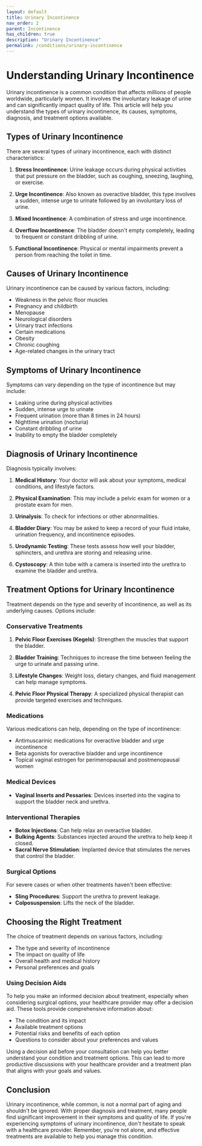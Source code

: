 ```yaml
---
layout: default
title: Urinary Incontinence
nav_order: 2
parent: Incontinence
has_children: true
description: "Urinary Incontinence"
permalink: /conditions/urinary-incontinence
---
```


# Understanding Urinary Incontinence

Urinary incontinence is a common condition that affects millions of people worldwide, particularly women. It involves the involuntary leakage of urine and can significantly impact quality of life. This article will help you understand the types of urinary incontinence, its causes, symptoms, diagnosis, and treatment options available.

## Types of Urinary Incontinence

There are several types of urinary incontinence, each with distinct characteristics:

1. **Stress Incontinence**: Urine leakage occurs during physical activities that put pressure on the bladder, such as coughing, sneezing, laughing, or exercise.

2. **Urge Incontinence**: Also known as overactive bladder, this type involves a sudden, intense urge to urinate followed by an involuntary loss of urine.

3. **Mixed Incontinence**: A combination of stress and urge incontinence.

4. **Overflow Incontinence**: The bladder doesn't empty completely, leading to frequent or constant dribbling of urine.

5. **Functional Incontinence**: Physical or mental impairments prevent a person from reaching the toilet in time.

## Causes of Urinary Incontinence

Urinary incontinence can be caused by various factors, including:

- Weakness in the pelvic floor muscles
- Pregnancy and childbirth
- Menopause
- Neurological disorders
- Urinary tract infections
- Certain medications
- Obesity
- Chronic coughing
- Age-related changes in the urinary tract

## Symptoms of Urinary Incontinence

Symptoms can vary depending on the type of incontinence but may include:

- Leaking urine during physical activities
- Sudden, intense urge to urinate
- Frequent urination (more than 8 times in 24 hours)
- Nighttime urination (nocturia)
- Constant dribbling of urine
- Inability to empty the bladder completely

## Diagnosis of Urinary Incontinence

Diagnosis typically involves:

1. **Medical History**: Your doctor will ask about your symptoms, medical conditions, and lifestyle factors.

2. **Physical Examination**: This may include a pelvic exam for women or a prostate exam for men.

3. **Urinalysis**: To check for infections or other abnormalities.

4. **Bladder Diary**: You may be asked to keep a record of your fluid intake, urination frequency, and incontinence episodes.

5. **Urodynamic Testing**: These tests assess how well your bladder, sphincters, and urethra are storing and releasing urine.

6. **Cystoscopy**: A thin tube with a camera is inserted into the urethra to examine the bladder and urethra.

## Treatment Options for Urinary Incontinence

Treatment depends on the type and severity of incontinence, as well as its underlying causes. Options include:

### Conservative Treatments

1. **Pelvic Floor Exercises (Kegels)**: Strengthen the muscles that support the bladder.

2. **Bladder Training**: Techniques to increase the time between feeling the urge to urinate and passing urine.

3. **Lifestyle Changes**: Weight loss, dietary changes, and fluid management can help manage symptoms.

4. **Pelvic Floor Physical Therapy**: A specialized physical therapist can provide targeted exercises and techniques.

### Medications

Various medications can help, depending on the type of incontinence:

- Antimuscarinic medications for overactive bladder and urge incontinence
- Beta agonists for overactive bladder and urge incontinence
- Topical vaginal estrogen for perimenopausal and postmenopausal women

### Medical Devices

- **Vaginal Inserts and Pessaries**: Devices inserted into the vagina to support the bladder neck and urethra.

### Interventional Therapies

- **Botox Injections**: Can help relax an overactive bladder.
- **Bulking Agents**: Substances injected around the urethra to help keep it closed.
- **Sacral Nerve Stimulation**: Implanted device that stimulates the nerves that control the bladder.

### Surgical Options

For severe cases or when other treatments haven't been effective:

- **Sling Procedures**: Support the urethra to prevent leakage.
- **Colposuspension**: Lifts the neck of the bladder.

## Choosing the Right Treatment

The choice of treatment depends on various factors, including:

- The type and severity of incontinence
- The impact on quality of life
- Overall health and medical history
- Personal preferences and goals

### Using Decision Aids

To help you make an informed decision about treatment, especially when considering surgical options, your healthcare provider may offer a decision aid. These tools provide comprehensive information about:

- The condition and its impact
- Available treatment options
- Potential risks and benefits of each option
- Questions to consider about your preferences and values

Using a decision aid before your consultation can help you better understand your condition and treatment options. This can lead to more productive discussions with your healthcare provider and a treatment plan that aligns with your goals and values.

## Conclusion

Urinary incontinence, while common, is not a normal part of aging and shouldn't be ignored. With proper diagnosis and treatment, many people find significant improvement in their symptoms and quality of life. If you're experiencing symptoms of urinary incontinence, don't hesitate to speak with a healthcare provider. Remember, you're not alone, and effective treatments are available to help you manage this condition.